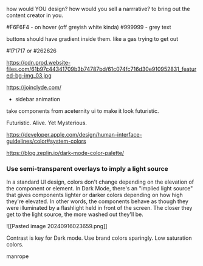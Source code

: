 how would YOU design?
how would you sell a narrrative? to bring out the content creator in you.


#F6F6F4 - on hover (off greyish white kinda)
#999999 - grey text

buttons should have gradient inside them. like a gas trying to get out

#171717 or #262626

https://cdn.prod.website-files.com/61b97c44341709b3b74787bd/61c074fc716d30e910952831_featured-bg-img_03.jpg

https://joinclyde.com/
- sidebar animation


take components from aceternity ui to make it look futuristic.


Futuristic.
Alive. Yet Mysterious.


https://developer.apple.com/design/human-interface-guidelines/color#system-colors

https://blog.zeplin.io/dark-mode-color-palette/

### Use semi-transparent overlays to imply a light source
In a standard UI design, colors don't change depending on the elevation of the component or element. In Dark Mode, there's an "implied light source" that gives components lighter or darker colors depending on how high they're elevated. In other words, the components behave as though they were illuminated by a flashlight held in front of the screen. The closer they get to the light source, the more washed out they'll be.

![[Pasted image 20240916023659.png]]

Contrast is key for Dark mode.
Use brand colors sparingly.
Low saturation colors.


manrope